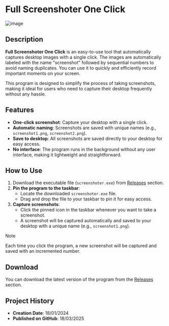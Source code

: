 # Full Screenshoter One Click

![image](https://github.com/user-attachments/assets/1f6e2dd9-f7b4-4342-a5f4-27a8bcc62300)


## Description

**Full Screenshoter One Click** is an easy-to-use tool that automatically captures desktop images with a single click. The images are automatically labeled with the name "screenshot" followed by sequential numbers to avoid naming duplicates. You can use it to quickly and efficiently record important moments on your screen.

This program is designed to simplify the process of taking screenshots, making it ideal for users who need to capture their desktop frequently without any hassle.

## Features

- **One-click screenshot**: Capture your desktop with a single click.
- **Automatic naming**: Screenshots are saved with unique names (e.g., `screenshot1.png`, `screenshot2.png`).
- **Save to desktop**: All screenshots are saved directly to your desktop for easy access.
- **No interface**: The program runs in the background without any user interface, making it lightweight and straightforward.

## How to Use

1. Download the executable file (`screenshoter.exe`) from [Releases](https://github.com/aiotv1/Full-Screenshoter-One-Click/releases/tag/tools) section.
2. **Pin the program to the taskbar**:
   - Locate the downloaded `screenshoter.exe` file.
   - Drag and drop the file to your taskbar to pin it for easy access.
3. **Capture screenshots**:
   - Click the pinned icon in the taskbar whenever you want to take a screenshot.
   - A screenshot will be captured automatically and saved to your desktop with a unique name (e.g., `screenshot1.png`).


> [!NOTE]  
> Each time you click the program, a new screenshot will be captured and saved with an incremented number.

## Download

You can download the latest version of the program from the [Releases](https://github.com/aiotv1/Full-Screenshoter-One-Click/releases/tag/tools) section. 


## Project History

- **Creation Date**: 18/01/2024
- **Published on GitHub**: 18/03/2025
